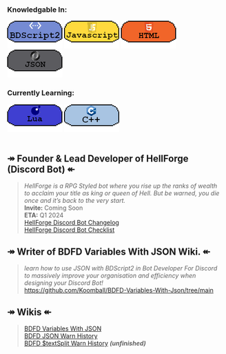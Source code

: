 ### Knowledgable In:
[![image](3453532.png)](https://github.com/Koomball) [![image](533532532.png)](https://github.com/Koomball) [![image](3532323.png)](https://github.com/Koomball) [![image](432432432.png)](https://github.com/Koomball) <br>
### Currently Learning:
[![image](3532154321.png)](https://github.com/Koomball) [![image](23532532.png)](https://github.com/Koomball) <br>
<br>
## ↠ Founder & Lead Developer of HellForge (Discord Bot) ↞
> *HellForge is a RPG Styled bot where you rise up the ranks of wealth to acclaim your title as king or queen of Hell. But be warned, you die once and it’s back to the very start.* <br>
> **Invite:** Coming Soon <br>
> **ETA:** Q1 2024 <br>
[HellForge Discord Bot Changelog](https://github.com/Koomball/HellForge-Discord-Bot-Changelog) <br>
[HellForge Discord Bot Checklist](https://github.com/Koomball/HellForge-Version-Checklist) <br>

## ↠ Writer of BDFD Variables With JSON Wiki. ↞
> *learn how to use JSON with BDScript2 in Bot Developer For Discord to massively improve your organisation and efficiency when designing your Discord Bot!* <br>
https://github.com/Koomball/BDFD-Variables-With-Json/tree/main

## ↠ Wikis ↞
> [BDFD Variables With JSON](https://github.com/Koomball/BDFD-Variables-With-Json/tree/main) <br>
> [BDFD JSON Warn History](https://github.com/Koomball/BDFD-JSON-Warn-History-Guide) <br>
> [BDFD $textSplit Warn History](https://github.com/Koomball/BDFD-textSplit-Warn-History-guide) ***(unfinished)***
